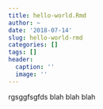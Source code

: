 ```yaml
---
title: hello-world.Rmd
author: ~
date: '2018-07-14'
slug: hello-world-rmd
categories: []
tags: []
header:
  caption: ''
  image: ''
---
```


rgsggfsgfds blah blah blah
